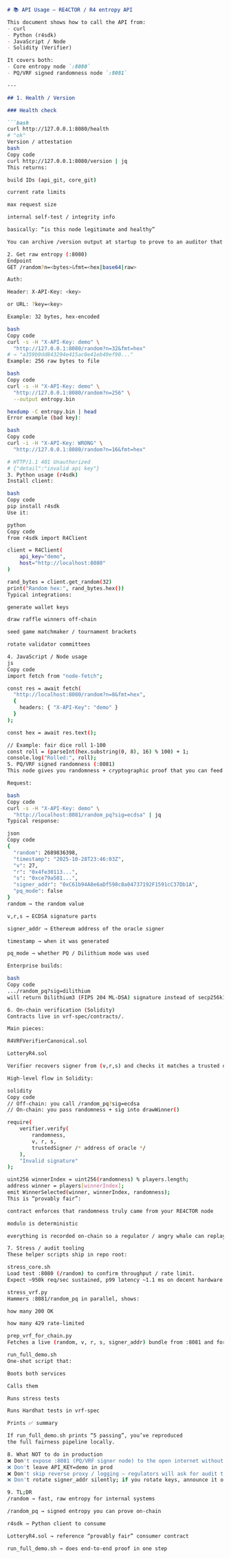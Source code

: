 ```md
# 📚 API Usage — RE4CTOR / R4 entropy API

This document shows how to call the API from:
- curl
- Python (r4sdk)
- JavaScript / Node
- Solidity (Verifier)

It covers both:
- Core entropy node `:8080`
- PQ/VRF signed randomness node `:8081`

---

## 1. Health / Version

### Health check

```bash
curl http://127.0.0.1:8080/health
# "ok"
Version / attestation
bash
Copy code
curl http://127.0.0.1:8080/version | jq
This returns:

build IDs (api_git, core_git)

current rate limits

max request size

internal self-test / integrity info

basically: “is this node legitimate and healthy”

You can archive /version output at startup to prove to an auditor that you ran an uncompromised build.

2. Get raw entropy (:8080)
Endpoint
GET /random?n=<bytes>&fmt=<hex|base64|raw>

Auth:

Header: X-API-Key: <key>

or URL: ?key=<key>

Example: 32 bytes, hex-encoded

bash
Copy code
curl -s -H "X-API-Key: demo" \
  "http://127.0.0.1:8080/random?n=32&fmt=hex"
# → "a359b9dd843294e415ac0e41eb49ef90..."
Example: 256 raw bytes to file

bash
Copy code
curl -s -H "X-API-Key: demo" \
  "http://127.0.0.1:8080/random?n=256" \
  --output entropy.bin

hexdump -C entropy.bin | head
Error example (bad key):

bash
Copy code
curl -i -H "X-API-Key: WRONG" \
  "http://127.0.0.1:8080/random?n=16&fmt=hex"

# HTTP/1.1 401 Unauthorized
# {"detail":"invalid api key"}
3. Python usage (r4sdk)
Install client:

bash
Copy code
pip install r4sdk
Use it:

python
Copy code
from r4sdk import R4Client

client = R4Client(
    api_key="demo",
    host="http://localhost:8080"
)

rand_bytes = client.get_random(32)
print("Random hex:", rand_bytes.hex())
Typical integrations:

generate wallet keys

draw raffle winners off-chain

seed game matchmaker / tournament brackets

rotate validator committees

4. JavaScript / Node usage
js
Copy code
import fetch from "node-fetch";

const res = await fetch(
  "http://localhost:8080/random?n=8&fmt=hex",
  {
    headers: { "X-API-Key": "demo" }
  }
);

const hex = await res.text();

// Example: fair dice roll 1-100
const roll = (parseInt(hex.substring(0, 8), 16) % 100) + 1;
console.log("Rolled:", roll);
5. PQ/VRF signed randomness (:8081)
This node gives you randomness + cryptographic proof that you can feed into Solidity.

Request:

bash
Copy code
curl -s -H "X-API-Key: demo" \
  "http://localhost:8081/random_pq?sig=ecdsa" | jq
Typical response:

json
Copy code
{
  "random": 2689836398,
  "timestamp": "2025-10-28T23:46:03Z",
  "v": 27,
  "r": "0x4fe30113...",
  "s": "0xce79a501...",
  "signer_addr": "0xC61b94A8e6aDf598c8a04737192F1591cC37Db1A",
  "pq_mode": false
}
random → the random value

v,r,s → ECDSA signature parts

signer_addr → Ethereum address of the oracle signer

timestamp → when it was generated

pq_mode → whether PQ / Dilithium mode was used

Enterprise builds:

bash
Copy code
.../random_pq?sig=dilithium
will return Dilithium3 (FIPS 204 ML-DSA) signature instead of secp256k1 ECDSA.

6. On-chain verification (Solidity)
Contracts live in vrf-spec/contracts/.

Main pieces:

R4VRFVerifierCanonical.sol

LotteryR4.sol

Verifier recovers signer from (v,r,s) and checks it matches a trusted oracle.

High-level flow in Solidity:

solidity
Copy code
// Off-chain: you call /random_pq?sig=ecdsa
// On-chain: you pass randomness + sig into drawWinner()

require(
    verifier.verify(
        randomness,
        v, r, s,
        trustedSigner /* address of oracle */
    ),
    "Invalid signature"
);

uint256 winnerIndex = uint256(randomness) % players.length;
address winner = players[winnerIndex];
emit WinnerSelected(winner, winnerIndex, randomness);
This is “provably fair”:

contract enforces that randomness truly came from your RE4CTOR node

modulo is deterministic

everything is recorded on-chain so a regulator / angry whale can replay it

7. Stress / audit tooling
These helper scripts ship in repo root:

stress_core.sh
Load test :8080 (/random) to confirm throughput / rate limit.
Expect ~950k req/sec sustained, p99 latency ~1.1 ms on decent hardware.

stress_vrf.py
Hammers :8081/random_pq in parallel, shows:

how many 200 OK

how many 429 rate-limited

prep_vrf_for_chain.py
Fetches a live (random, v, r, s, signer_addr) bundle from :8081 and formats it for direct consumption in Hardhat tests and in LotteryR4.drawWinner().

run_full_demo.sh
One-shot script that:

Boots both services

Calls them

Runs stress tests

Runs Hardhat tests in vrf-spec

Prints ✅ summary

If run_full_demo.sh prints “5 passing”, you’ve reproduced
the full fairness pipeline locally.

8. What NOT to do in production
❌ Don't expose :8081 (PQ/VRF signer node) to the open internet without auth + rate limiting
❌ Don't leave API_KEY=demo in prod
❌ Don't skip reverse proxy / logging — regulators will ask for audit trail
❌ Don't rotate signer_addr silently; if you rotate keys, announce it on-chain / in governance

9. TL;DR
/random → fast, raw entropy for internal systems

/random_pq → signed entropy you can prove on-chain

r4sdk → Python client to consume

LotteryR4.sol → reference “provably fair” consumer contract

run_full_demo.sh → does end-to-end proof in one step
